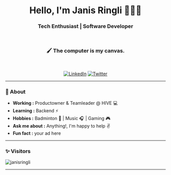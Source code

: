 <h1 align="center"> Hello, I'm Janis Ringli 🧑🏽‍💻 </h1>

<h3 align="center">  Tech Enthusiast | Software Developer </h3> <br>
<h3 align="center">  🖌 The computer is my canvas. </h3> <br>


<p align="center"> 
<a href="https://www.linkedin.com/in/janis-ri/"><img alt="LinkedIn" src="https://img.shields.io/badge/-Janis_Ringli-blue?style=flat-square&logo=Linkedin&logoColor=white&link=https://www.linkedin.com/in/janis-ri/"></a>
<a href="https://twitter.com/Sir_Vandenhiven"><img alt="Twitter" src="https://img.shields.io/badge/-Janis Ringli-1ca0f1?style=flat-square&logo=twitter&logoColor=white&link=https://twitter.com/Sir_Vandenhiven"></a>
</p>

---------------------------------------------------------------------------------------------------------------------------------------------------------------------------------
### 🤔 About
-  **Working :**  Productowner & Teamleader @ HIVE :computer: 
-  **Learning :** Backend :zap: 
-  **Hobbies :** Badminton 🏸 | Music :headphones: | Gaming 🎮
-  **Ask me about :** Anything!, I'm happy to help :v:
-  **Fun fact :** your ad here

---------------------------------------------------------------------------------------------------------------------------------------------------------------------------------
### ✨ Visitors 

<p align="left"> <img src="https://komarev.com/ghpvc/?username=janisringli" alt="janisringli" /> </p>

-------------------------------------------------------------------------------------------------------------------------------------------------------------------------------
